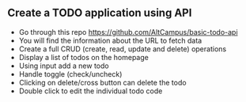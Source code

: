 ## Create a TODO application using API

- Go through this repo https://github.com/AltCampus/basic-todo-api
- You will find the information about the URL to fetch data
- Create a full CRUD (create, read, update and delete) operations
- Display a list of todos on the homepage
- Using input add a new todo
- Handle toggle (check/uncheck)
- Clicking on delete/cross button can delete the todo
- Double click to edit the individual todo
code